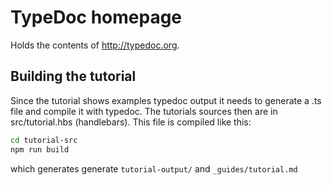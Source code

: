 # TypeDoc homepage

Holds the contents of http://typedoc.org.


## Building the tutorial

Since the tutorial shows examples typedoc output it needs to generate a .ts file and compile it with typedoc. The tutorials sources then are in src/tutorial.hbs (handlebars). This file is compiled like this: 

```sh
cd tutorial-src
npm run build
```

which generates generate `tutorial-output/` and `_guides/tutorial.md`